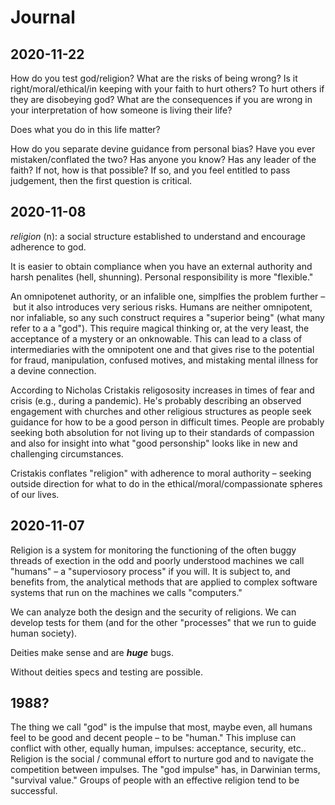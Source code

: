 # Journal

## 2020-11-22

How do you test god/religion? What are the risks of being wrong? Is it right/moral/ethical/in keeping with your faith to hurt others? To hurt others if they are disobeying god? What are the consequences if you are wrong in your interpretation of how someone is living their life?

Does what you do in this life matter? 

How do you separate devine guidance from personal bias? Have you ever mistaken/conflated the two? Has anyone you know? Has any leader of the faith? If not, how is that possible? If so, and you feel entitled to pass judgement, then the first question is critical.

## 2020-11-08

*religion* (n): a social structure established to understand and encourage adherence to god.

It is easier to obtain compliance when you have an external authority and harsh penalites (hell, shunning). Personal responsibility is more "flexible."

An omnipotenet authority, or an infalible one, simplfies the problem further – but it also introduces very serious risks. Humans are neither omnipotent, nor infaliable, so any such construct requires a "superior being" (what many refer to a a "god"). This require magical thinking or, at the very least, the acceptance of a mystery or an onknowable. This can lead to a class of intermediaries with the omnipotent one and that gives rise to the potential for fraud, manipulation, confused motives, and mistaking mental illness for a devine connection.

According to Nicholas Cristakis religososity increases in times of fear and crisis (e.g., during a pandemic). He's probably describing an observed engagement with churches and other religious structures as people seek guidance for how to be a good person in difficult times. People are probably seeking both absolution for not living up to their standards of compassion and also for insight into what "good personship" looks like in new and challenging circumstances.

Cristakis conflates "religion" with adherence to moral authority – seeking outside direction for what to do in the ethical/moral/compassionate spheres of our lives.

## 2020-11-07

Religion is a system for monitoring the functioning of the often buggy threads of exection in the odd and poorly understood machines we call "humans" – a "superviosory process" if you will. It is subject to, and benefits from, the analytical methods that are applied to complex software systems that run on the machines we calls "computers."

We can analyze both the design and the security of religions. We can develop tests for them (and for the other "processes" that we run to guide human society).

Deities make sense and are ***huge*** bugs.

Without deities specs and testing are possible.

## 1988?

The thing we call "god" is the impulse that most, maybe even, all humans feel to be good and decent people – to be "human." This impluse can conflict with other, equally human, impulses: acceptance, security, etc.. Religion is the social / communal effort to nurture god and to navigate the competition between impulses. The "god impulse" has, in Darwinian terms, "survival value." Groups of people with an effective religion tend to be successful. 
